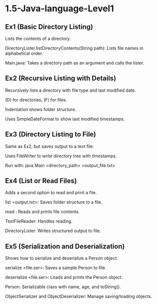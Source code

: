 # 1.5-Java-language-Level1

## Ex1 (Basic Directory Listing)
Lists the contents of a directory.

DirectoryLister.listDirectoryContents(String path): Lists file names in alphabetical order.

Main.java: Takes a directory path as an argument and calls the lister.

## Ex2 (Recursive Listing with Details)
Recursively lists a directory with file type and last modified date.

(D) for directories, (F) for files.

Indentation shows folder structure.

Uses SimpleDateFormat to show last modified timestamps.

## Ex3 (Directory Listing to File)
Same as Ex2, but saves output to a text file.

Uses FileWriter to write directory tree with timestamps.

Run with: java Main <directory_path> <output_file.txt>

## Ex4 (List or Read Files)
Adds a second option to read and print a file.

list <directory> <output.txt>: Saves folder structure to a file.

read <file>: Reads and prints file contents.

TextFileReader: Handles reading.

DirectoryLister: Writes structured output to file.

## Ex5 (Serialization and Deserialization)
Shows how to serialize and deserialize a Person object.

serialize <file.ser>: Saves a sample Person to file.

deserialize <file.ser>: Loads and prints the Person object.

Person: Serializable class with name, age, and toString().

ObjectSerializer and ObjectDeserializer: Manage saving/loading objects.
